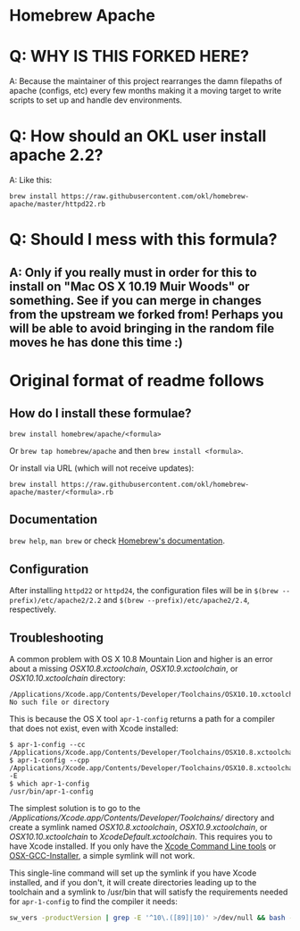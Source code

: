# Homebrew Apache

# Q: WHY IS THIS FORKED HERE?
A: Because the maintainer of this project rearranges the damn filepaths of apache (configs, etc) every few months making it a moving target to write scripts to set up and handle dev environments.

# Q: How should an OKL user install apache 2.2?
A: Like this:
```
brew install https://raw.githubusercontent.com/okl/homebrew-apache/master/httpd22.rb
```
# Q: Should I mess with this formula?
A: Only if you really must in order for this to install on "Mac OS X 10.19 Muir Woods" or something. See if you can merge in changes from the upstream we forked from! Perhaps you will be able to avoid bringing in the random file moves he has done this time :)
----
# Original format of readme follows

## How do I install these formulae?
`brew install homebrew/apache/<formula>`

Or `brew tap homebrew/apache` and then `brew install <formula>`.

Or install via URL (which will not receive updates):

```
brew install https://raw.githubusercontent.com/okl/homebrew-apache/master/<formula>.rb
```

## Documentation
`brew help`, `man brew` or check [Homebrew's documentation](https://github.com/Homebrew/homebrew/tree/master/share/doc/homebrew#readme).

## Configuration
After installing `httpd22` or `httpd24`, the configuration files will be in `$(brew --prefix)/etc/apache2/2.2` and `$(brew --prefix)/etc/apache2/2.4`, respectively.

## Troubleshooting
A common problem with OS X 10.8 Mountain Lion and higher is an error about a missing *OSX10.8.xctoolchain*, *OSX10.9.xctoolchain*, or *OSX10.10.xctoolchain* directory:

```
/Applications/Xcode.app/Contents/Developer/Toolchains/OSX10.10.xctoolchain/usr/bin/cc: No such file or directory
```

This is because the OS X tool `apr-1-config` returns a path for a compiler that does not exist, even with Xcode installed:

```
$ apr-1-config --cc
/Applications/Xcode.app/Contents/Developer/Toolchains/OSX10.8.xctoolchain/usr/bin/cc
$ apr-1-config --cpp
/Applications/Xcode.app/Contents/Developer/Toolchains/OSX10.8.xctoolchain/usr/bin/cc -E
$ which apr-1-config
/usr/bin/apr-1-config
```

The simplest solution is to go to the */Applications/Xcode.app/Contents/Developer/Toolchains/* directory and create a symlink named *OSX10.8.xctoolchain*, *OSX10.9.xctoolchain*, or *OSX10.10.xctoolchain* to *XcodeDefault.xctoolchain*. This requires you to have Xcode installed. If you only have the [Xcode Command Line tools](https://developer.apple.com/downloads/) or [OSX-GCC-Installer](https://github.com/kennethreitz/osx-gcc-installer), a simple symlink will not work.

This single-line command will set up the symlink if you have Xcode installed, and if you don't, it will create directories leading up to the toolchain and a symlink to /usr/bin that will satisfy the requirements needed for `apr-1-config` to find the compiler it needs:

```bash
sw_vers -productVersion | grep -E '^10\.([89]|10)' >/dev/null && bash -c "[ -d /Applications/Xcode.app/Contents/Developer/Toolchains/XcodeDefault.xctoolchain ] && sudo -u $(ls -ld /Applications/Xcode.app/Contents/Developer/Toolchains/XcodeDefault.xctoolchain | awk '{print $3}') bash -c 'ln -vs XcodeDefault.xctoolchain /Applications/Xcode.app/Contents/Developer/Toolchains/OSX$(sw_vers -productVersion).xctoolchain' || sudo bash -c 'mkdir -vp /Applications/Xcode.app/Contents/Developer/Toolchains/OSX$(sw_vers -productVersion).xctoolchain/usr && for i in bin include lib libexec share; do ln -s /usr/${i} /Applications/Xcode.app/Contents/Developer/Toolchains/OSX$(sw_vers -productVersion).xctoolchain/usr/${i}; done'"
```
